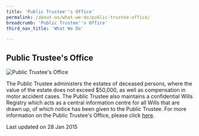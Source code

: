 ```yaml
---
title: 'Public Trustee''s Office'
permalink: /about-us/what-we-do/public-trustee-office/
breadcrumb: 'Public Trustee''s Office'
third_nav_title: 'What We Do'

---
```



<style> 
  .image {width: 600px;} 
  .image img {max-width: 100%;} 
</style>

Public Trustee's Office
---

<div class="image"><img src="/images/1422440450128.jpg/" title="Public Trustee's Office" alt="Public Trustee's Office"></div>

The Public Trustee administers the estates of deceased persons, where the value of the estate does not exceed $50,000, as well as compensation in motor accident cases. The Public Trustee also maintains a confidential Wills Registry which acts as a central information centre for all Wills that are drawn up, of which notice has been given to the Public Trustee. For more information on the Public Trustee's Office, please click [here](https://pto.mlaw.gov.sg/).

<p class="right-side-updated">Last updated on 28 Jan 2015</p>

